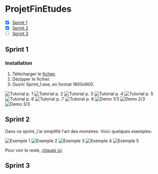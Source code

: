 # ProjetFinEtudes

- [x] [Sprint 1](https://github.com/GameDevPyro/ProjetFinEtudes#sprint-1) 
- [x] [Sprint 2](https://github.com/GameDevPyro/ProjetFinEtudes#sprint-2)
- [ ] [Sprint 3](https://github.com/GameDevPyro/ProjetFinEtudes#sprint-3)

## Sprint 1

### Installation
1. Télécharger le [fichier](https://minhaskamal.github.io/DownGit/#/home?url=https://github.com/GameDevPyro/ProjetFinEtudes/tree/master/Sprint_1).
2. Dézipper le fichier.
3. Ouvrir Sprint_1.exe, en format 1600x900.


![Tutorial p. 1](Screenshots/Sprint_1/0.png)
![Tutorial p. 2](Screenshots/Sprint_1/1.png)
![Tutorial p. 3](Screenshots/Sprint_1/2.png)
![Tutorial p. 4](Screenshots/Sprint_1/3.png)
![Tutorial p. 5](Screenshots/Sprint_1/4.png)
![Tutorial p. 6](Screenshots/Sprint_1/5.png)
![Tutorial p. 7](Screenshots/Sprint_1/6.png)
![Tutorial p. 8](Screenshots/Sprint_1/7.png)
![Demo 1/3](Screenshots/Sprint_1/8_.png)
![Demo 2/3](Screenshots/Sprint_1/9.png)
![Demo 3/3](Screenshots/Sprint_1/10.png)


## Sprint 2

Dans ce sprint, j'ai simplifié l'art des monstres. Voici quelques exemples:

![Exemple 1](Screenshots/Sprint_2/Iron-Rook.png)
![Exemple 2](Screenshots/Sprint_2/Meka-Dragon.png)
![Exemple 3](Screenshots/Sprint_2/Pandakai.png)
![Exemple 4](Screenshots/Sprint_2/Pouic.png)
![Exemple 5](Screenshots/Sprint_2/X-Smash-Tree.png)

Pour voir le reste, [cliquez ici](https://github.com/GameDevPyro/ProjetFinEtudes/tree/master/Screenshots/Sprint_2)

## Sprint 3
